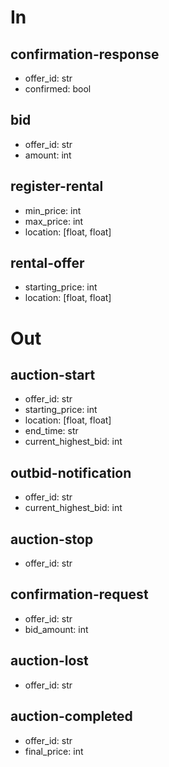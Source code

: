 # In

## confirmation-response
- offer_id: str
- confirmed: bool

<!-- DONE -->
## bid
- offer_id: str
- amount: int

<!-- DONE -->
## register-rental
- min_price: int
- max_price: int
- location: [float, float]

<!-- DONE -->
## rental-offer
- starting_price: int
- location: [float, float]

# Out

<!-- DONE -->
## auction-start
- offer_id: str
- starting_price: int
- location: [float, float]
- end_time: str
- current_highest_bid: int

<!-- DONE -->
## outbid-notification
- offer_id: str
- current_highest_bid: int

## auction-stop
- offer_id: str

## confirmation-request
- offer_id: str
- bid_amount: int

## auction-lost
- offer_id: str

## auction-completed
- offer_id: str
- final_price: int
